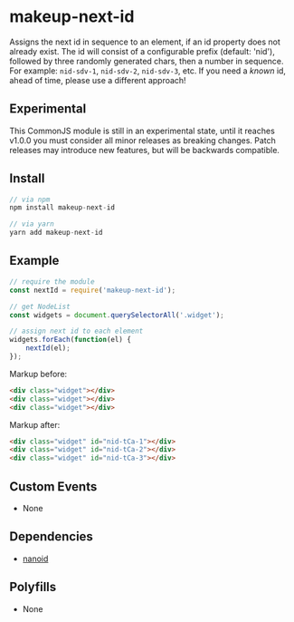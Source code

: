 # makeup-next-id

Assigns the next id in sequence to an element, if an id property does not already exist. The id will consist of a configurable prefix (default: 'nid'), followed by three randomly generated chars, then a number in sequence. For example: `nid-sdv-1`, `nid-sdv-2`, `nid-sdv-3`, etc. If you need a <em>known</em> id, ahead of time, please use a different approach!

## Experimental

This CommonJS module is still in an experimental state, until it reaches v1.0.0 you must consider all minor releases as breaking changes. Patch releases may introduce new features, but will be backwards compatible.

## Install

```js
// via npm
npm install makeup-next-id

// via yarn
yarn add makeup-next-id
```

## Example

```js
// require the module
const nextId = require('makeup-next-id');

// get NodeList
const widgets = document.querySelectorAll('.widget');

// assign next id to each element
widgets.forEach(function(el) {
    nextId(el);
});
```

Markup before:

```html
<div class="widget"></div>
<div class="widget"></div>
<div class="widget"></div>
```

Markup after:

```html
<div class="widget" id="nid-tCa-1"></div>
<div class="widget" id="nid-tCa-2"></div>
<div class="widget" id="nid-tCa-3"></div>
```

## Custom Events        

* None

## Dependencies

* [nanoid](https://www.npmjs.com/package/nanoid)

## Polyfills

* None

